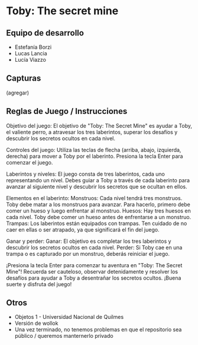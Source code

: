# Toby: The secret mine

## Equipo de desarrollo

- Estefanía Borzi
- Lucas Lancia
- Lucía Viazzo

## Capturas

(agregar)

## Reglas de Juego / Instrucciones

Objetivo del juego:
El objetivo de "Toby: The Secret Mine" es ayudar a Toby, el valiente perro, a atravesar los tres laberintos, superar los desafíos y descubrir los secretos ocultos en cada nivel.

Controles del juego:
Utiliza las teclas de flecha (arriba, abajo, izquierda, derecha) para mover a Toby por el laberinto.
Presiona la tecla Enter para comenzar el juego.

Laberintos y niveles:
El juego consta de tres laberintos, cada uno representando un nivel.
Debes guiar a Toby a través de cada laberinto para avanzar al siguiente nivel y descubrir los secretos que se ocultan en ellos.

Elementos en el laberinto: 
Monstruos: Cada nivel tendrá tres monstruos. Toby debe matar a los monstruos para avanzar. Para hacerlo, primero debe comer un hueso y luego enfrentar al monstruo.
Huesos: Hay tres huesos en cada nivel. Toby debe comer un hueso antes de enfrentarse a un monstruo.
Trampas: Los laberintos están equipados con trampas. Ten cuidado de no caer en ellas o ser atrapado, ya que significará el fin del juego.

Ganar y perder: 
Ganar: El objetivo es completar los tres laberintos y descubrir los secretos ocultos en cada nivel.
Perder: Si Toby cae en una trampa o es capturado por un monstruo, deberás reiniciar el juego.

¡Presiona la tecla Enter para comenzar tu aventura en "Toby: The Secret Mine"! Recuerda ser cauteloso, observar detenidamente y resolver los desafíos para ayudar a Toby a desentrañar los secretos ocultos. ¡Buena suerte y disfruta del juego!


## Otros

- Objetos 1 - Universidad Nacional de Quilmes
- Versión de wollok
- Una vez terminado, no tenemos problemas en que el repositorio sea público / queremos manternerlo privado
